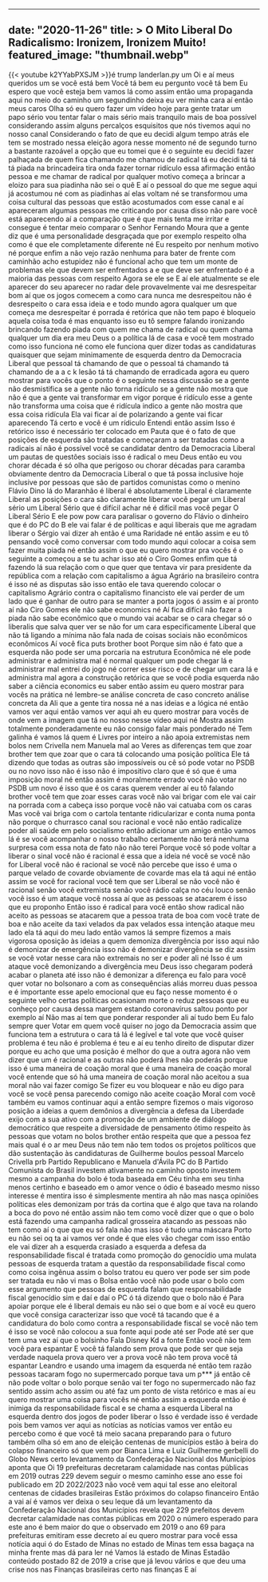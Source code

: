 
---
date: "2020-11-26"
title: > 
    O Mito Liberal Do Radicalismo: Ironizem, Ironizem Muito!
featured_image: "thumbnail.webp"
---
{{< youtube k2YYabPXSJM >}}é trump landerlan.py um
Oi e aí meus queridos um se você está
bem Você tá bem eu pergunto você tá bem
Eu espero que você esteja bem vamos lá
como assim então uma propaganda aqui no
meio do caminho um segundinho deixa eu
ver minha cara aí então meus caros Olha
só eu quero fazer um vídeo hoje para
gente tratar um papo sério vou tentar
falar o mais sério mais tranquilo mais
de boa possível considerando assim
alguns percalços esquisitos que nós
tivemos aqui no nosso canal Considerando
o fato de que eu decidi algum tempo
atrás ele tem se mostrado nessa eleição
agora nesse momento né de segundo turno
a bastante razoável a opção que eu tomei
que é o seguinte eu decidi fazer
palhaçada de quem fica chamando me
chamou de radical tá eu decidi tá tá tá
piada na brincadeira tira onda fazer
tornar ridículo essa afirmação então
pessoa
e me chamar de radical por qualquer
motivo começa a brincar a eloizo para
sua piadinha não sei o quê E aí o
pessoal do que me segue aqui já
acostumou né com as piadinhas aí elas
voltam né se transformou uma coisa
cultural das pessoas que estão
acostumados com esse canal e aí
apareceram algumas pessoas me criticando
por causa disso não pare você está
aparecendo aí a comparação que é que
mais tenta me irritar e consegue é
tentar meio comparar o Senhor Fernando
Moura que a gente diz que é uma
personalidade desgraçada que por exemplo
respeito olha como é que ele
completamente diferente né Eu respeito
por nenhum motivo né porque enfim a não
vejo razão nenhuma para bater de frente
com caminhão acho estupidez não é
funcional acho que tem um monte de
problemas ele que devem ser enfrentados
a e que deve ser enfrentado é a maioria
das pessoas com respeito Agora se ele se
E aí ele atualmente se ele aparecer do
seu aparecer no radar dele provavelmente
vai me desrespeitar bom aí que os jogos
comecem a como cara nunca me
desrespeitou não é desrespeito o cara
essa ideia e
e todo mundo agora qualquer um que
começa me desrespeitar é porrada é
retórica que não tem papo é bloqueio
aquela coisa toda é mas enquanto isso eu
tô sempre falando ironizando brincando
fazendo piada com quem me chama de
radical ou quem chama qualquer um dia
era meu Deus o a política lá de casa e
você tem mostrado como isso funciona né
como ele funciona quer dizer todas as
candidaturas quaisquer que sejam
minimamente de esquerda dentro da
Democracia Liberal que pessoal tá
chamando de que o pessoal tá chamando tá
chamando de a a c k lesão tá tá chamando
de erradicada agora eu quero mostrar
para vocês que o ponto é o seguinte
nessa discussão se a gente não
desmistifica se a gente não torna
ridículo se a gente não mostra que não é
que a gente vai transformar em vigor
porque é ridículo esse a gente não
transforma uma coisa que é ridícula
indico a gente não mostra que essa coisa
ridícula Ela vai ficar aí de polarizando
a gente vai ficar aparecendo
Tá certo e você é um rídiculo Entendi
então assim Isso é retórico isso é
necessário ter colocado em Pauta que é o
fato de que posições de esquerda são
tratadas e começaram a ser tratadas como
a radicais aí não é possível você se
candidatar dentro da Democracia Liberal
um pautas de questões sociais isso é
radical o meu Deus então eu vou chorar
década é só olha que perigoso ou chorar
décadas para caramba obviamente dentro
da Democracia Liberal o que tá possa
inclusive hoje inclusive por pessoas que
são de partidos comunistas como o menino
Flávio Dino lá do Maranhão é liberal é
absolutamente Liberal é claramente
Liberal as posições o cara são
claramente liberar você pegar um Liberal
sério um Liberal Sério que é difícil
achar né é difícil mas você pegar O
Liberal Sério E ele pow pow cara
paralisar o governo do Flávio o dinheiro
que é do PC do B ele vai falar é de
políticas e aqui liberais que me agradam
liberar o Sérgio vai dizer ah então é
uma Raridade né então assim
e eu tô pensando você como conversar com
todo mundo aqui colocar a coisa sem
fazer muita piada né então assim o que
eu quero mostrar pra vocês é o seguinte
a começou a se tu achar isso até o Ciro
Gomes enfim que tá fazendo lá sua
relação com o que quer que tentava vir
para presidente da república com a
relação com capitalismo a água Agrário
na brasileiro contra é isso né as
disputas são isso então ele tava
querendo colocar o capitalismo Agrário
contra o capitalismo financisto ele vai
perder de um lado que é ganhar de outro
para se manter a porta jogos ó assim e
aí pronto aí não Ciro Gomes ele não sabe
economics né Aí fica difícil não fazer a
piada não sabe econômico que o mundo vai
acabar se o cara chegar só o liberalis
que salva quer ver se não for um cara
especificamente Liberal que não tá
ligando a mínima não fala nada de coisas
sociais não econômicos econômicos Aí
você fica puts brother boot Porque sim
não é fato que
a esquerda não pode ser uma porcaria na
estrutura Econômica né ele pode
administrar e administra mal é normal
qualquer um pode chegar lá e administrar
mal entrei do jogo né correr esse risco
e de chegar um cara lá e administra mal
agora a construção retórica que se você
podia esquerda não saber a ciência
economics eu saber então assim eu quero
mostrar para vocês na prática né
lembre-se análise concreta de caso
concreto análise concreta da Ali que a
gente tira nossa né a nas ideias e a
lógica né então vamos ver aqui então
vamos ver aqui ah eu quero mostrar para
vocês de onde vem a imagem que tá no
nosso nesse vídeo aqui né Mostra assim
totalmente ponderadamente eu não consigo
falar mais ponderado né Tem galinha é
vamos lá quem é Livres por inteiro a não
apoia extremistas nem bolos nem Crivella
nem Manuela mal
ao Veres as diferenças tem que zoar
brother tem que zoar que o cara tá
colocando uma posição política Ele tá
dizendo que todas as outras são
impossíveis ou cê só pode votar no PSDB
ou no novo isso não é isso não é
impositivo claro que é só que é uma
imposição moral né então assim é
moralmente errado você não votar no PSDB
um novo é isso que é os caras querem
vender aí eu tô falando brother você tem
que zoar esses caras você não vai brigar
com ele vai cair na porrada com a cabeça
isso porque você não vai catuaba com os
caras Mas você vai briga com o cartola
tentante ridicularizar e conta numa
ponta não porque o churrasco canal sou
racional e você não então radicalize
poder ali saúde em pelo socialismo então
adicionar um amigo então vamos lá é se
você acompanhar o nosso trabalho
certamente não terá nenhuma surpresa com
essa nota de fato não não terei Porque
você só pode voltar a liberar o sinal
você não é racional é essa que a ideia
né você se você não for Liberal você não
é racional se você não percebe que isso
é uma
o parque velado de covarde obviamente de
covarde mas ela tá aqui né então assim
se você for racional você tem que ser
Liberal se não você não é racional senão
você extremista senão você rádio calça
no céu louco senão você isso é um ataque
você nossa aí que as pessoas se atacarem
é isso que eu proponho Então isso é
radical para você então show radical não
aceito as pessoas se atacarem que a
pessoa trata de boa com você trate de
boa e não aceite da taxi velados da pax
velados essa intenção ataque meu lado
ela tá aqui do meu lado então vamos lá
sempre fizemos a mais vigorosa oposição
às ideias a quem demoniza divergência
por isso aqui não é demonizar de
emergência isso não é demonizar
divergência se diz assim se você votar
nesse cara não extremais no ser e poder
ali né Isso é um ataque você demonizando
a divergência meu Deus isso chegaram
poderá acabar o planeta até isso não é
demonizar a diferença eu falo para você
quer votar no bolsonaro a com as
consequências aliás morreu duas pessoa
e é importante esse apelo emocional que
eu faço nesse momento é o seguinte velho
certas políticas ocasionam morte o reduz
pessoas que eu conheço por causa dessa
margem estando coronavírus saltou ponto
por exemplo aí Não mas aí tem que
ponderar responder ali aí tudo bem Eu
falo sempre quer Votar em quem você
quiser no jogo da Democracia assim que
funciona tem a estrutura o cara tá lá é
legível e tal vote que você quiser
problema é teu não é problema é teu e aí
eu tenho direito de disputar dizer
porque eu acho que uma posição é melhor
do que a outra agora não vem dizer que
um é racional e as outras não poderá
lhes não poderás porque isso é uma
maneira de coação moral que é uma
maneira de coação moral você entende que
só há uma maneira de coação moral não
aceitou a sua moral não vai fazer comigo
Se fizer eu vou bloquear e não eu digo
para você se você pensa parecendo comigo
não aceite coação Moral com você também
eu vamos continuar aqui a então sempre
fizemos o mais vigoroso posição a ideias
a quem demônios a divergência a defesa
da Liberdade exijo com
a sua ativo com a promoção de um
ambiente de diálogo democrático que
respeite a diversidade de pensamento
ótimo respeito às pessoas que votam no
bolos brother então respeita que que a
pessoa fez mais qual é o ar meu Deus não
tem não tem todos os projetos políticos
que dão sustentação às candidaturas de
Guilherme boulos pessoal Marcelo
Crivella prb Partido Republicano e
Manuela d'Ávila PC do B Partido
Comunista do Brasil investem ativamente
no caminho oposto investem mesmo a
campanha do bolo é toda baseada em Céu
tinha em seu tinha menos certinho e
baseado em o amor vence o ódio é baseado
mesmo nisso interesse é mentira isso é
simplesmente mentira ah não mas nasça
opiniões políticas eles demonizam por
trás da cortina que é algo que tava na
rolando a boca do povo né então assim
não tem como você dizer que o que o bolo
está fazendo uma campanha radical
grosseira atacando as pessoas não tem
como aí o que que eu só fala não mas
isso é tudo uma máscara Porto
eu não sei oq ta ai vamos ver onde é que
eles vão chegar com isso então ele vai
dizer ah a esquerda crasiado a esquerda
a defesa da responsabilidade fiscal é
tratada como promoção do genocídio uma
mulata pessoas de esquerda tratam a
questão da responsabilidade fiscal como
como coisa ingênua assim o bolso tratou
eu quero ver pode ser sim pode ser
tratada eu não vi mas o Bolsa então você
não pode usar o bolo com esse argumento
que pessoas de esquerda falam que
responsabilidade fiscal genocídio sim e
daí e daí o PC ó tá dizendo que o bolo
não é Para apoiar porque ele é liberal
demais eu não sei o que bom e aí você eu
quero que você consiga caracterizar isso
que você tá tacando que é a candidatura
do bolo como contra a responsabilidade
fiscal se você não tem é isso se você
não colocou a sua fonte aqui pode até
ser Pode até ser que tem uma vez aí que
o bolsinho Fala Disney Kd a fonte Então
você não tem você para espantar
E você tá falando sem prova que pode ser
que seja verdade naquela prova quero ver
a prova você não tem prova você tá
espantar Leandro e usando uma imagem da
esquerda né então tem razão pessoas
tacaram fogo no supermercado porque tava
um p*** já então cê não pode voltar o
bolo porque senão vai ter fogo no
supermercado não faz sentido assim acho
assim ou até faz um ponto de vista
retórico e mas aí eu quero mostrar uma
coisa para vocês né então assim a
esquerda então é inimiga da
responsabilidade fiscal e se chama a
esquerda Liberal na esquerda dentro dos
jogos de poder liberar o Isso é verdade
isso é verdade pois bem vamos ver aqui
as notícias as notícias vamos ver então
eu percebo como é que você tá meio
sacana preparando para o futuro também
olha só em ano de eleição centenas de
municípios estão à beira do colapso
financeiro só que vem por Bianca Lima e
Luiz Guilherme gerbelli do Globo News
certo levantamento da Confederação
Nacional dos Municípios aponta que
Oi 19 prefeituras decretaram calamidade
nas contas públicas em 2019 outras 229
devem seguir o mesmo caminho esse ano
esse foi publicado em 2D 2022/2023 não
você vem aqui tal esse ano eleitoral
centenas de cidades brasileiras Estão
próximos do colapso financeiro Então a
vai aí é vamos ver deixa o seu leque dá
um levantamento da Confederação Nacional
dos Municípios revela que 229 prefeitos
devem decretar calamidade nas contas
públicas em 2020 o número esperado para
este ano é bem maior do que o observado
em 2019 o ano 69 para prefeituras
emitiram esse decreto aí eu quero
mostrar para você essa notícia aqui ó do
Estado de Minas no estado de Minas tem
essa bagaça na minha frente mas dá para
ler né Vamos lá estado de Minas Estadão
conteúdo postado 82 de 2019 a crise que
já levou vários e que deu uma crise nos
nas Finanças brasileiras certo nas
finanças
E aí